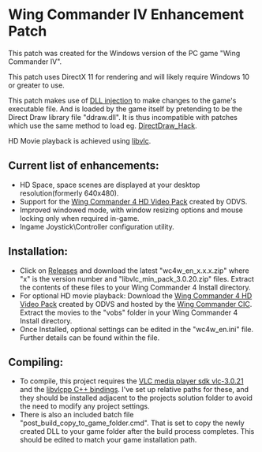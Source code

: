 # Wing Commander IV Enhancement Patch
This patch was created for the Windows version of the PC game "Wing Commander IV".

This patch uses DirectX 11 for rendering and will likely require Windows 10 or greater to use.

This patch makes use of [DLL injection](https://en.wikipedia.org/wiki/DLL_injection) to make changes to the game's executable file. And is loaded by the game itself by pretending to be the Direct Draw library file "ddraw.dll". It is thus incompatible with patches which use the same method to load eg. [DirectDraw_Hack](https://www.wcnews.com/wcpedia/DirectDraw_Hack "DirectDraw DLL replacement").


HD Movie playback is achieved using [libvlc](https://www.videolan.org/vlc/libvlc.html "libVLC is the core engine and the interface to the multimedia framework on which VLC media player is based.").
## Current list of enhancements:
- HD Space, space scenes are displayed at your desktop resolution(formerly 640x480).
- Support for the [Wing Commander 4 HD Video Pack](https://www.wcnews.com/wcpedia/Wing_Commander_4_HD_Video_Pack) created by ODVS. 
- Improved windowed mode, with window resizing options and mouse locking only when required in-game.
- Ingame Joystick\Controller configuration utility.

## Installation:
- Click on [Releases](https://github.com/mattwells77/Wing_Commander_IV_Enhancement_Patch/releases) and download the latest "wc4w_en_x.x.x.zip" where "x" is the version number and "libvlc_min_pack_3.0.20.zip" files. Extract the contents of these files to your Wing Commander 4 Install directory.
- For optional HD movie playback: Download the [Wing Commander 4 HD Video Pack](https://www.wcnews.com/wcpedia/Wing_Commander_4_HD_Video_Pack) created by ODVS and hosted by the [Wing Commander CIC](https://www.wcnews.com/#). Extract the movies to the "vobs" folder in your Wing Commander 4 Install directory.
- Once Installed, optional settings can be edited in the "wc4w_en.ini" file. Further details can be found within the file.

## Compiling:
- To compile, this project requires the [VLC media player sdk vlc-3.0.21](https://download.videolan.org/pub/videolan/vlc/last/win32/) and the [libvlcpp C++ bindings](https://github.com/videolan/libvlcpp). I've set up relative paths for these, and they should be installed adjacent to the projects solution folder to avoid the need to modify any project settings.
- There is also an included batch file "post_build_copy_to_game_folder.cmd". That is set to copy the newly created DLL to your game folder after the build process completes. This should be edited to match your game installation path.
